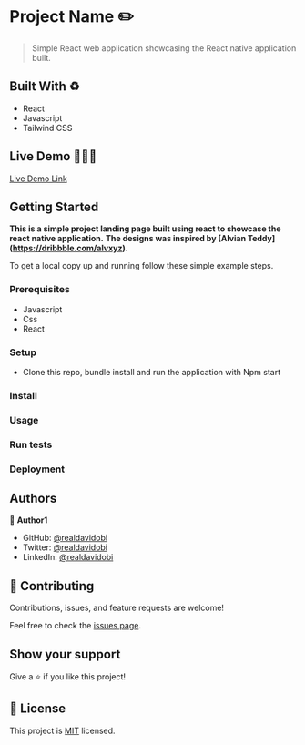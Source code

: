 # Project Name ✏️

> Simple React web application showcasing the React native application built.

## Built With ♻️

- React
- Javascript
- Tailwind CSS

## Live Demo 👨🏽‍💻

[Live Demo Link](https://lingering-unit-2133.on.fleek.co/)

## Getting Started

**This is a simple project landing page built using react to showcase the react native application.**
**The designs was inspired by [Alvian Teddy] (https://dribbble.com/alvxyz).**

To get a local copy up and running follow these simple example steps.

### Prerequisites

- Javascript
- Css
- React

### Setup

- Clone this repo, bundle install and run the application with Npm start

### Install

### Usage

### Run tests

### Deployment

## Authors

👤 **Author1**

- GitHub: [@realdavidobi](https://github.com/davidobi)
- Twitter: [@realdavidobi](https://twitter.com/realdavidobi)
- LinkedIn: [@realdavidobi](https://linkedin.com/in/realdavidobi)

## 🤝 Contributing

Contributions, issues, and feature requests are welcome!

Feel free to check the [issues page](../../issues/).

## Show your support

Give a ⭐️ if you like this project!

## 📝 License

This project is [MIT](./MIT.md) licensed.
